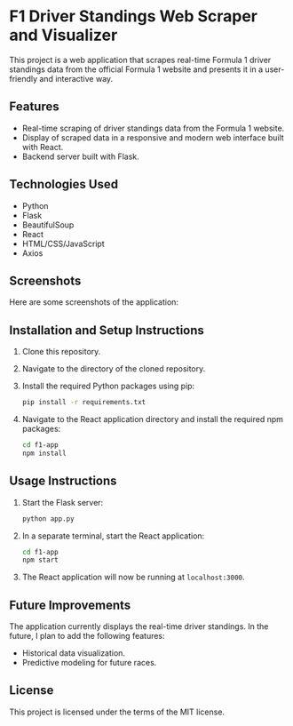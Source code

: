 # F1 Driver Standings Web Scraper and Visualizer

This project is a web application that scrapes real-time Formula 1 driver standings data from the official Formula 1 website and presents it in a user-friendly and interactive way.

## Features

- Real-time scraping of driver standings data from the Formula 1 website.
- Display of scraped data in a responsive and modern web interface built with React.
- Backend server built with Flask.

## Technologies Used

- Python
- Flask
- BeautifulSoup
- React
- HTML/CSS/JavaScript
- Axios

## Screenshots

Here are some screenshots of the application:

## Installation and Setup Instructions

1. Clone this repository.
2. Navigate to the directory of the cloned repository.
3. Install the required Python packages using pip:

    ```bash
    pip install -r requirements.txt
    ```
4. Navigate to the React application directory and install the required npm packages:

    ```bash
    cd f1-app
    npm install
    ```

## Usage Instructions

1. Start the Flask server:

    ```bash
    python app.py
    ```
2. In a separate terminal, start the React application:

    ```bash
    cd f1-app
    npm start
    ```
3. The React application will now be running at `localhost:3000`.

## Future Improvements

The application currently displays the real-time driver standings. In the future, I plan to add the following features:

- Historical data visualization.
- Predictive modeling for future races.

## License

This project is licensed under the terms of the MIT license.
